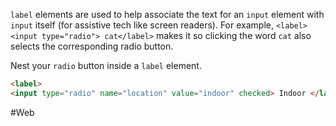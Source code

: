 `label` elements are used to help associate the text for an `input` element with `input` itself (for assistive tech like screen readers). 
For example, `<label><input type="radio"> cat</label>` makes it so clicking the word `cat` also selects the corresponding radio button.

Nest your `radio` button inside a `label` element.

```html
<label> 
<input type="radio" name="location" value="indoor" checked> Indoor </label>
```

#Web